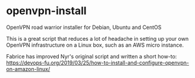 # openvpn-install
OpenVPN road warrior installer for Debian, Ubuntu and CentOS

This is a great script that reduces a lot of headache in setting up your own OpenVPN infrastructure on a Linux box, such as an AWS micro instance.

Fabrice has improved Nyr's original script and written a short how-to: https://devops-fu.org/2019/03/25/how-to-install-and-configure-openvpn-on-amazon-linux/

